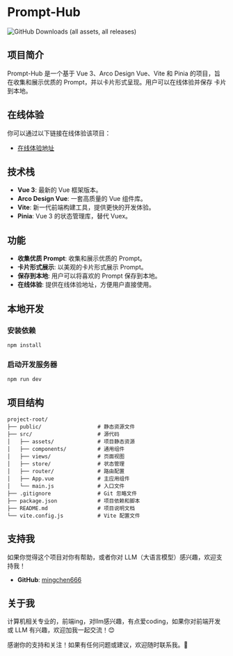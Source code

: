
# Prompt-Hub

![GitHub Downloads (all assets, all releases)](https://img.shields.io/github/downloads/mingchen666/Prompt-Hub/total)

## 项目简介
Prompt-Hub 是一个基于 Vue 3、Arco Design Vue、Vite 和 Pinia 的项目，旨在收集和展示优质的 Prompt，并以卡片形式呈现。用户可以在线体验并保存 卡片 到本地。

## 在线体验
你可以通过以下链接在线体验该项目：
- [在线体验地址](https://prompter.52xm.us.kg/)

## 技术栈
- **Vue 3**: 最新的 Vue 框架版本。
- **Arco Design Vue**: 一套高质量的 Vue 组件库。
- **Vite**: 新一代前端构建工具，提供更快的开发体验。
- **Pinia**: Vue 3 的状态管理库，替代 Vuex。

## 功能
- **收集优质 Prompt**: 收集和展示优质的 Prompt。
- **卡片形式展示**: 以美观的卡片形式展示 Prompt。
- **保存到本地**: 用户可以将喜欢的 Prompt 保存到本地。
- **在线体验**: 提供在线体验地址，方便用户直接使用。

## 本地开发
### 安装依赖
```bash
npm install
```

### 启动开发服务器
```bash
npm run dev
```


## 项目结构
```
project-root/
├── public/                  # 静态资源文件
├── src/                     # 源代码
│   ├── assets/              # 项目静态资源
│   ├── components/          # 通用组件
│   ├── views/               # 页面视图
│   ├── store/               # 状态管理
│   ├── router/              # 路由配置
│   ├── App.vue              # 主应用组件
│   └── main.js              # 入口文件
├── .gitignore               # Git 忽略文件
├── package.json             # 项目依赖和脚本
├── README.md                # 项目说明文档
└── vite.config.js           # Vite 配置文件
```

## 支持我
如果你觉得这个项目对你有帮助，或者你对 LLM（大语言模型）感兴趣，欢迎支持我！

- **GitHub**: [mingchen666](https://github.com/mingchen666)

## 关于我
计算机相关专业的，前端ing，对llm感兴趣，有点爱coding，如果你对前端开发或 LLM 有兴趣，欢迎加我一起交流！😊

感谢你的支持和关注！如果有任何问题或建议，欢迎随时联系我。🌟

